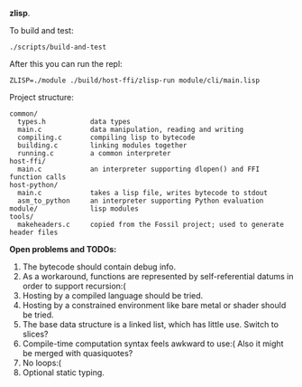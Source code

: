 **zlisp**.

To build and test:
```
./scripts/build-and-test
```

After this you can run the repl:
```
ZLISP=./module ./build/host-ffi/zlisp-run module/cli/main.lisp
```

Project structure:
```
common/
  types.h           data types
  main.c            data manipulation, reading and writing
  compiling.c       compiling lisp to bytecode
  building.c        linking modules together
  running.c         a common interpreter
host-ffi/
  main.c            an interpreter supporting dlopen() and FFI function calls
host-python/
  main.c            takes a lisp file, writes bytecode to stdout
  asm_to_python     an interpreter supporting Python evaluation
module/             lisp modules
tools/
  makeheaders.c     copied from the Fossil project; used to generate header files
```

**Open problems and TODOs:**
1) The bytecode should contain debug info.
2) As a workaround, functions are represented by self-referential datums in order to support recursion:(
3) Hosting by a compiled language should be tried.
4) Hosting by a constrained environment like bare metal or shader should be tried.
5) The base data structure is a linked list, which has little use. Switch to slices?
6) Compile-time computation syntax feels awkward to use:( Also it might be merged with quasiquotes?
7) No loops:(
8) Optional static typing.
